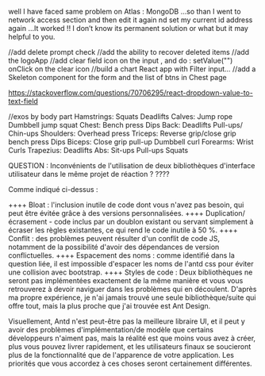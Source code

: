 well I have faced same problem on Atlas : MongoDB …so than I went to network access section and then edit it again nd set my current id address again …It worked !! I don’t know its permanent solution or what but it may helpful to you.

//add delete prompt check
//add the ability to recover deleted items
//add the logoApp
//add clear field icon on the input , and do : setValue("") onClick on the clear icon
//build a chart React app with Filter input...
//add a Skeleton component for the form and the list of btns in Chest page

https://stackoverflow.com/questions/70706295/react-dropdown-value-to-text-field

//exos by body part
Hamstrings:
Squats
Deadlifts
Calves:
Jump rope
Dumbbell jump squat
Chest:
Bench press
Dips
Back:
Deadlifts
Pull-ups/ Chin-ups
Shoulders:
Overhead press
Triceps:
Reverse grip/close grip bench press
Dips
Biceps:
Close grip pull-up
Dumbbell curl
Forearms:
Wrist Curls
Trapezius:
Deadlifts
Abs:
Sit-ups
Pull-ups
Squats

QUESTION : Inconvénients de l'utilisation de deux bibliothèques d'interface utilisateur dans le même projet de réaction ? ????

Comme indiqué ci-dessus :

++++ Bloat : l'inclusion inutile de code dont vous n'avez pas besoin, qui peut être évitée grâce à des versions personnalisées.
++++ Duplication/écrasement - code inclus par un doublon existant ou servant simplement à écraser les règles existantes, ce qui rend le code inutile à 50 %.
++++ Conflit : des problèmes peuvent résulter d'un conflit de code JS, notamment de la possibilité d'avoir des dépendances de version conflictuelles.
++++ Espacement des noms : comme identifié dans la question liée, il est impossible d'espacer les noms de l'antd css pour éviter une collision avec bootstrap.
++++ Styles de code : Deux bibliothèques ne seront pas implémentées exactement de la même manière et vous vous retrouverez à devoir naviguer dans les problèmes qui en découlent.
D'après ma propre expérience, je n'ai jamais trouvé une seule bibliothèque/suite qui offre tout, mais la plus proche que j'ai trouvée est Ant Design.

Visuellement, Antd n'est peut-être pas la meilleure libraire UI, et il peut y avoir des problèmes d'implémentation/de modèle que certains développeurs n'aiment pas, mais la réalité est que moins vous avez à créer, plus vous pouvez livrer rapidement, et les utilisateurs
finaux se soucieront plus de la fonctionnalité que de l'apparence de votre application. Les priorités que vous accordez à ces choses seront certainement différentes.

